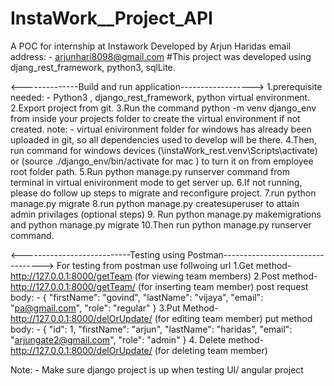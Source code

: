 # InstaWork__Project_API
A POC for internship at Instawork Developed by Arjun Haridas email address: - arjunhari8098@gmail.com
#This project was developed using djang_rest_framework, python3, sqlLite.

<--------------Build and run application------------------>
1.prerequisite needed: - Python3 , django_rest_framework, python virtual environment.
2.Export project from git.
3.Run the command python -m venv django_env from inside your projects folder to create the virtual environment if not created. 
note: - virtual enivironment folder for windows has already been uploaded in git, so all dependencies used to develop will be there.
4.Then, run command for windows devices (<source path>\instaWork_rest\.venv\Scripts\activate) or (source ./django_env/bin/activate for mac ) to turn it on from employee root folder path.
5.Run python manage.py runserver command from terminal in virtual enivironment mode to get server up.
6.If not running, please do follow up steps to migrate and reconfigure project.
7.run python manage.py migrate
8.run python manage.py createsuperuser to attain admin privilages (optional steps)
9. Run python manage.py makemigrations and python manage.py migrate
10.Then run python manage.py runserver command.

<---------------------------Testing using Postman--------------------------------->
For testing from postman use follwoing url
1.Get method-  http://127.0.0.1:8000/getTeam  (for viewing team members)
2.Post method-  http://127.0.0.1:8000/getTeam/ (for inserting team member)
  post request body: -
   {
    "firstName": "govind",
    "lastName": "vijaya",
    "email": "pa@gmail.com",
    "role": "regular"
  }
 3.Put Method-  http://127.0.0.1:8000/delOrUpdate/<id> (for editing team member)
  put method body: -
   {
    "id": 1,
    "firstName": "arjun",
    "lastName": "haridas",
    "email": "arjungate2@gmail.com",
    "role": "admin"
  }
 4. Delete method-  http://127.0.0.1:8000/delOrUpdate/<id> (for deleting team member)
 
 Note: - Make sure django project is up when testing UI/ angular project
 
 



